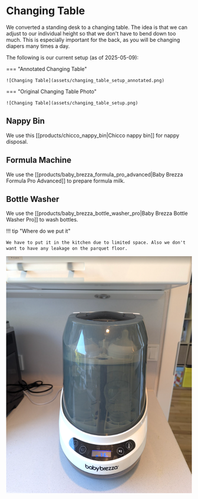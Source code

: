 # Changing Table

We converted a standing desk to a changing table. The idea is that we can adjust to our individual height so that we don't have to bend down too much. This is especially important for the back, as you will be changing diapers many times a day.

The following is our current setup (as of 2025-05-09):

=== "Annotated Changing Table"

    ![Changing Table](assets/changing_table_setup_annotated.png)

=== "Original Changing Table Photo"

    ![Changing Table](assets/changing_table_setup.png)


## Nappy Bin

We use this [[products/chicco_nappy_bin|Chicco nappy bin]] for nappy disposal.

## Formula Machine

We use the [[products/baby_brezza_formula_pro_advanced|Baby Brezza Formula Pro Advanced]] to prepare formula milk.

## Bottle Washer

We use the [[products/baby_brezza_bottle_washer_pro|Baby Brezza Bottle Washer Pro]] to wash bottles.

!!! tip "Where do we put it"

    We have to put it in the kitchen due to limited space. Also we don't want to have any leakage on the parquet floor.

![Baby Brezza Bottle Washer Pro in Kitchen](assets/baby_brezza_washing_setup.png)
